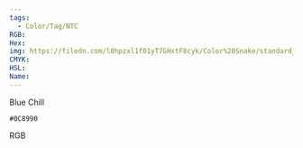 ```yaml
---
tags:
  - Color/Tag/NTC
RGB:
Hex:
img: https://filedn.com/l0hpzxl1f01yT7GHxtF8cyk/Color%20Snake/standard_csv_to_svg/0C8990.svg
CMYK:
HSL:
Name:
---
```

Blue Chill
```palette
#0C8990
```
RGB
